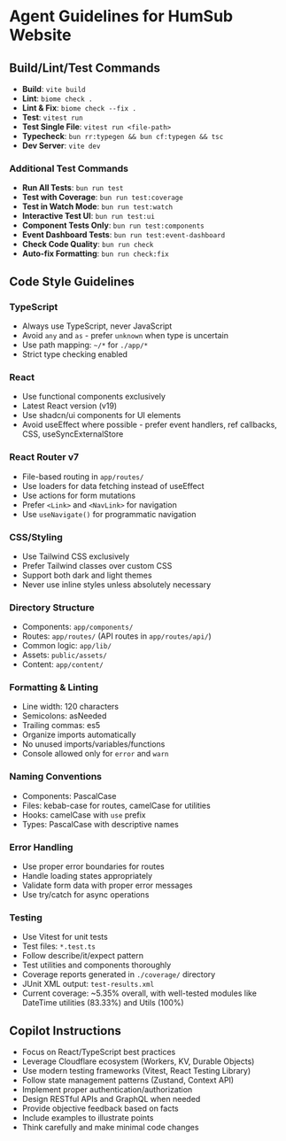 # Agent Guidelines for HumSub Website

## Build/Lint/Test Commands

- **Build**: `vite build`
- **Lint**: `biome check .`
- **Lint & Fix**: `biome check --fix .`
- **Test**: `vitest run`
- **Test Single File**: `vitest run <file-path>`
- **Typecheck**: `bun rr:typegen && bun cf:typegen && tsc`
- **Dev Server**: `vite dev`

### Additional Test Commands
- **Run All Tests**: `bun run test`
- **Test with Coverage**: `bun run test:coverage`
- **Test in Watch Mode**: `bun run test:watch`
- **Interactive Test UI**: `bun run test:ui`
- **Component Tests Only**: `bun run test:components`
- **Event Dashboard Tests**: `bun run test:event-dashboard`
- **Check Code Quality**: `bun run check`
- **Auto-fix Formatting**: `bun run check:fix`

## Code Style Guidelines

### TypeScript
- Always use TypeScript, never JavaScript
- Avoid `any` and `as` - prefer `unknown` when type is uncertain
- Use path mapping: `~/*` for `./app/*`
- Strict type checking enabled

### React
- Use functional components exclusively
- Latest React version (v19)
- Use shadcn/ui components for UI elements
- Avoid useEffect where possible - prefer event handlers, ref callbacks, CSS, useSyncExternalStore

### React Router v7
- File-based routing in `app/routes/`
- Use loaders for data fetching instead of useEffect
- Use actions for form mutations
- Prefer `<Link>` and `<NavLink>` for navigation
- Use `useNavigate()` for programmatic navigation

### CSS/Styling
- Use Tailwind CSS exclusively
- Prefer Tailwind classes over custom CSS
- Support both dark and light themes
- Never use inline styles unless absolutely necessary

### Directory Structure
- Components: `app/components/`
- Routes: `app/routes/` (API routes in `app/routes/api/`)
- Common logic: `app/lib/`
- Assets: `public/assets/`
- Content: `app/content/`

### Formatting & Linting
- Line width: 120 characters
- Semicolons: asNeeded
- Trailing commas: es5
- Organize imports automatically
- No unused imports/variables/functions
- Console allowed only for `error` and `warn`

### Naming Conventions
- Components: PascalCase
- Files: kebab-case for routes, camelCase for utilities
- Hooks: camelCase with `use` prefix
- Types: PascalCase with descriptive names

### Error Handling
- Use proper error boundaries for routes
- Handle loading states appropriately
- Validate form data with proper error messages
- Use try/catch for async operations

### Testing
- Use Vitest for unit tests
- Test files: `*.test.ts`
- Follow describe/it/expect pattern
- Test utilities and components thoroughly
- Coverage reports generated in `./coverage/` directory
- JUnit XML output: `test-results.xml`
- Current coverage: ~5.35% overall, with well-tested modules like DateTime utilities (83.33%) and Utils (100%)

## Copilot Instructions
- Focus on React/TypeScript best practices
- Leverage Cloudflare ecosystem (Workers, KV, Durable Objects)
- Use modern testing frameworks (Vitest, React Testing Library)
- Follow state management patterns (Zustand, Context API)
- Implement proper authentication/authorization
- Design RESTful APIs and GraphQL when needed
- Provide objective feedback based on facts
- Include examples to illustrate points
- Think carefully and make minimal code changes